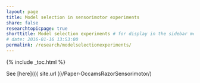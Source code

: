 ```yaml
---
layout: page
title: Model selection in sensorimotor experiments
share: false
researchtopicpage: true
shorttitle: Model selection experiments # for display in the sidebar menu
# date: 2016-01-16 13:53:00
permalink: /research/modelselectionexperiments/
---
```


{% include _toc.html %}

See [here]({{ site.url }}/Paper-OccamsRazorSensorimotor/)
